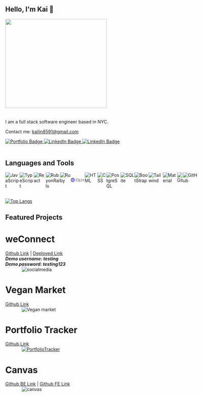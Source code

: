 ## Hello, I'm Kai 👋

<img width="320px" height="280px" src="https://media.tenor.com/zY5olcaT1T0AAAAi/diegodrawsart-women-and-girls-in-science.gif" />

######
I am a full stack software engineer based in NYC.

Contact me: kailin8591@gmail.com

<div id="badges">
  <a href="https://kailin168.github.io/Kai-page/">
    <img
      src="https://custom-icon-badges.demolab.com/badge/-Portfolio%20Website-blue?style=for-the-badge&logoColor=white&logo=repo"
      alt="Portfolio Badge"
    />
  </a>
  <a href="https://www.linkedin.com/in/kailin0/">
    <img
      src="https://img.shields.io/badge/LinkedIn-blue?style=for-the-badge&logo=linkedin&logoColor=white"
      alt="LinkedIn Badge" />
  </a>
  <a href="https://medium.com/@kailin8591">
    <img
      src="https://custom-icon-badges.demolab.com/badge/-Blog-blue?style=for-the-badge&logo=comment-discussion&logoColor=white"
      alt="LinkedIn Badge" />
  </a>
</div>

<br/>

## Languages and Tools
<div style="display:flex;flex-direction:row;">
  <img alt="JavaScript" width="45px" src="https://cdn.jsdelivr.net/gh/devicons/devicon/icons/javascript/javascript-plain.svg" />
  <img alt="TypeScript" width="45px" src="https://cdn.jsdelivr.net/gh/devicons/devicon/icons/typescript/typescript-plain.svg" />
  <img alt="React" width="45px" src="https://cdn.jsdelivr.net/gh/devicons/devicon/icons/react/react-original-wordmark.svg" />
  <img alt="RubyonRails" width="45px" src="https://cdn.jsdelivr.net/gh/devicons/devicon/icons/ruby/ruby-plain-wordmark.svg" />
  <img alt="Ruby" width="45px" src="https://cdn.jsdelivr.net/gh/devicons/devicon/icons/rails/rails-plain-wordmark.svg" />
  <img alt="ESLint" width="45px" src="https://raw.githubusercontent.com/devicons/devicon/master/icons/eslint/eslint-original-wordmark.svg" />
  <img alt="HTML" width="45px" src="https://cdn.jsdelivr.net/gh/devicons/devicon/icons/html5/html5-plain.svg" />
  <img alt="CSS" width="45px" src="https://cdn.jsdelivr.net/gh/devicons/devicon/icons/css3/css3-plain.svg" />
  <img alt="PostgreSQL" width="45px" src="https://cdn.jsdelivr.net/gh/devicons/devicon/icons/postgresql/postgresql-plain-wordmark.svg" />
  <img alt="SQLite" width="45px" src="https://cdn.jsdelivr.net/gh/devicons/devicon/icons/sqlite/sqlite-original.svg" />
  <img alt="BootStrap" width="45px" src="https://cdn.jsdelivr.net/gh/devicons/devicon/icons/bootstrap/bootstrap-plain.svg" />
  <img alt="Tailwind" width="45px" src="https://cdn.jsdelivr.net/gh/devicons/devicon/icons/tailwindcss/tailwindcss-plain.svg" />
  <img alt="Material" width="45px" src="https://cdn.jsdelivr.net/gh/devicons/devicon/icons/materialui/materialui-original.svg" />
  <img alt="Git" width="45px" src="https://cdn.jsdelivr.net/gh/devicons/devicon/icons/git/git-plain-wordmark.svg" />
  <img alt="GitHub" width="45px" src="https://cdn.jsdelivr.net/gh/devicons/devicon/icons/github/github-original.svg" />
</div>

<br/>

[![Top Langs](https://github-readme-stats.vercel.app/api/top-langs/?username=Kailin168&layout=compact&theme=merko)](https://github.com/anuraghazra/github-readme-stats)


## Featured Projects

# **weConnect**
[Github Link](https://github.com/Kailin168/socialMedia) | [Deployed Link](http://ec2-54-210-65-11.compute-1.amazonaws.com/)
<br/>
***Demo username: testing***
<br/>
***Demo password: testing123***
<br/>
<img style="display: block; margin: 0 auto;" alt="socialmedia" width="400px" src="https://user-images.githubusercontent.com/103536761/224435497-ce542d07-42b7-467b-a5d3-0649bbec05a2.png" /> 

# **Vegan Market**
[Github Link](https://github.com/Kailin168/e-commerce)
<br/>
<img style="display: block; margin: 0 auto;" alt="Vegan market" width="400px" src="https://user-images.githubusercontent.com/103536761/224436503-0294324b-077a-4269-9e60-14762edba2fc.png" />

# **Portfolio Tracker**
[Github Link](https://github.com/Kailin168/Portfolio-Tracker-)
<br/>
[<img style="display: block; margin: 0 auto;" alt="PortfolioTracker" width="400px" src="https://user-images.githubusercontent.com/104730743/199075182-af3b80b1-470b-4735-8855-91d4d0892dee.png" />](https://www.youtube.com/watch?v=juVxJYn8nlE&ab_channel=WillieShi)

# **Canvas**
[Github BE Link](https://github.com/Kailin168/CanvasProjectBE) | [Github FE Link](https://github.com/Kailin168/CanvasProjectFE) 
<br/>
<img style="display: block; margin: 0 auto;" alt="canvas" width="400px" src="https://user-images.githubusercontent.com/103536761/224437829-c0db1c0e-d99c-42b3-b798-6d02a0840c56.png" />
